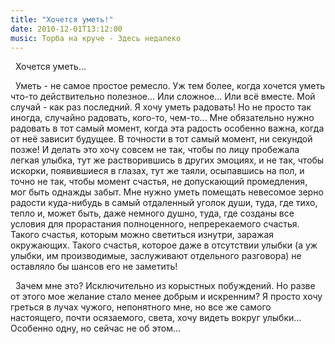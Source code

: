 ```yaml
---
title: "Хочется уметь!"
date: 2010-12-01T13:12:00
music: Торба на круче - Здесь недалеко
---
```


  Хочется уметь...

  Уметь - не самое простое ремесло. Уж тем более, когда хочется уметь что-то действительно полезное... Или сложное... Или всё вместе. Мой случай - как раз последний. Я хочу уметь радовать! Но не просто так иногда, случайно радовать, кого-то, чем-то... Мне обязательно нужно радовать в тот самый момент, когда эта радость особенно важна, когда от неё зависит будущее. В точности в тот самый момент, ни секундой позже! И делать это хочу совсем не так, чтобы по лицу пробежала легкая улыбка, тут же растворившись в других эмоциях, и не так, чтобы искорки, появившиеся в глазах, тут же таяли, осыпавшись на пол, и точно не так, чтобы момент счастья, не допускающий промедления, мог быть однажды забыт. Мне нужно уметь помещать невесомое зерно радости куда-нибудь в самый отдаленный уголок души, туда, где тихо, тепло и, может быть, даже немного душно, туда, где созданы все условия для прорастания полноценного, непререкаемого счастья. Такого счастья, которым можно светиться изнутри, заражая окружающих. Такого счастья, которое даже в отсутствии улыбки (а уж улыбки, им производимые, заслуживают отдельного разговора) не оставляло бы шансов его не заметить!

  Зачем мне это? Исключительно из корыстных побуждений. Но разве от этого мое желание стало менее добрым и искренним? Я просто хочу греться в лучах чужого, непонятного мне, но все же самого настоящего, почти осязаемого, света, хочу видеть вокруг улыбки... Особенно одну, но сейчас не об этом...

